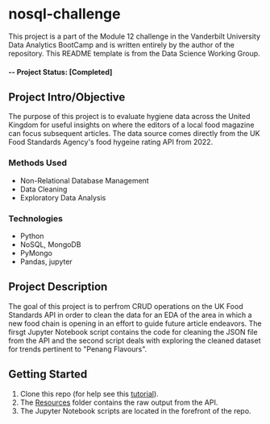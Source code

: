 # nosql-challenge
This project is a part of the Module 12 challenge in the Vanderbilt University Data Analytics BootCamp and is written entirely by the author of the repository. This README template is from the Data Science Working Group.

#### -- Project Status: [Completed]

## Project Intro/Objective
The purpose of this project is to evaluate hygiene data across the United Kingdom for useful insights on where the editors of a local food magazine can focus subsequent articles. The data source comes directly from the UK Food Standards Agency's food hygeine rating API from 2022.

### Methods Used
* Non-Relational Database Management
* Data Cleaning
* Exploratory Data Analysis

### Technologies
* Python
* NoSQL, MongoDB
* PyMongo
* Pandas, jupyter

## Project Description
The goal of this project is to perfrom CRUD operations on the UK Food Standards API in order to clean the data for an EDA of the area in which a new food chain is opening in an effort to guide future article endeavors. The firsgt Jupyter Notebook script contains the code for cleaning the JSON file from the API and the second script deals with exploring the cleaned dataset for trends pertinent to "Penang Flavours". 

## Getting Started

1. Clone this repo (for help see this [tutorial](https://help.github.com/articles/cloning-a-repository/)).
2. The [Resources](Resources) folder contains the raw output from the API. 
3. The Jupyter Notebook scripts are located in the forefront of the repo.    
   
